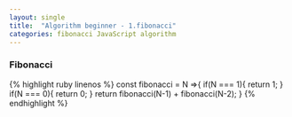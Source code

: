 ```yaml
---
layout: single
title:  "Algorithm beginner - 1.fibonacci"
categories: fibonacci JavaScript algorithm
---
```

### Fibonacci

{% highlight ruby linenos %}
const fibonacci = N =>{
    if(N === 1){
        return 1;
    }
    if(N === 0){
        return 0;
    }
    return fibonacci(N-1) + fibonacci(N-2);
}
{% endhighlight %}
